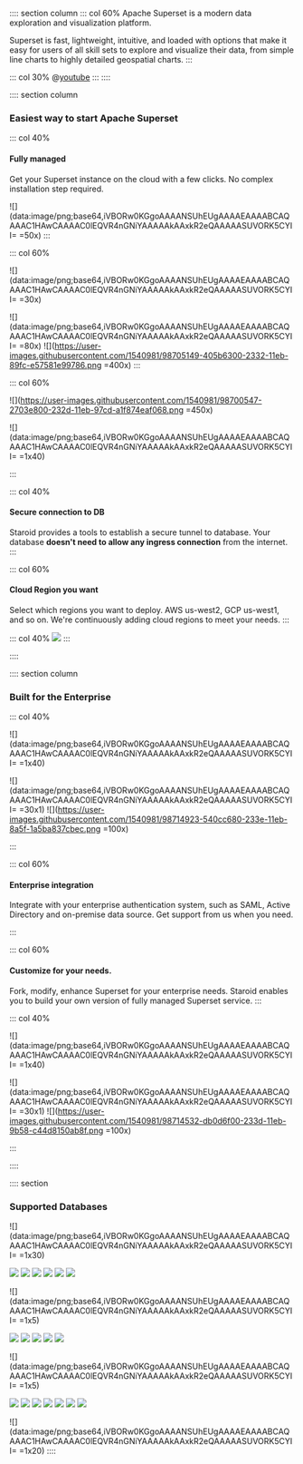 :::: section column
::: col 60%
Apache Superset is a modern data exploration and visualization platform.

Superset is fast, lightweight, intuitive, and loaded with options that make it easy for users of all skill sets to explore and visualize their data, from simple line charts to highly detailed geospatial charts.
:::

::: col 30%
@[youtube](https://www.youtube.com/watch?v=vRo036aHaFk&feature=youtu.be)
:::
::::

:::: section column

### Easiest way to start Apache Superset

::: col 40%
#### Fully managed
Get your Superset instance on the cloud with a few clicks. No complex installation step required.

![](data:image/png;base64,iVBORw0KGgoAAAANSUhEUgAAAAEAAAABCAQAAAC1HAwCAAAAC0lEQVR4nGNiYAAAAAkAAxkR2eQAAAAASUVORK5CYII= =50x)
:::

::: col 60%

![](data:image/png;base64,iVBORw0KGgoAAAANSUhEUgAAAAEAAAABCAQAAAC1HAwCAAAAC0lEQVR4nGNiYAAAAAkAAxkR2eQAAAAASUVORK5CYII= =30x)

![](data:image/png;base64,iVBORw0KGgoAAAANSUhEUgAAAAEAAAABCAQAAAC1HAwCAAAAC0lEQVR4nGNiYAAAAAkAAxkR2eQAAAAASUVORK5CYII= =80x) ![](https://user-images.githubusercontent.com/1540981/98705149-405b6300-2332-11eb-89fc-e57581e99786.png =400x)
:::

::: col 60%

![](https://user-images.githubusercontent.com/1540981/98700547-2703e800-232d-11eb-97cd-a1f874eaf068.png =450x)

![](data:image/png;base64,iVBORw0KGgoAAAANSUhEUgAAAAEAAAABCAQAAAC1HAwCAAAAC0lEQVR4nGNiYAAAAAkAAxkR2eQAAAAASUVORK5CYII= =1x40) 

:::

::: col 40%
#### Secure connection to DB
Staroid provides a tools to establish a secure tunnel to database. Your database **doesn't need to allow any ingress connection** from the internet.
:::



::: col 60%
#### Cloud Region you want
Select which regions you want to deploy. AWS us-west2, GCP us-west1, and so on. We're continuously adding cloud regions to meet your needs.
:::

::: col 40%
![](https://user-images.githubusercontent.com/1540981/98713003-e2cc1400-233b-11eb-8d11-9d27e0921a8a.png)
:::

::::

:::: section column

### Built for the Enterprise

::: col 40%

![](data:image/png;base64,iVBORw0KGgoAAAANSUhEUgAAAAEAAAABCAQAAAC1HAwCAAAAC0lEQVR4nGNiYAAAAAkAAxkR2eQAAAAASUVORK5CYII= =1x40)

![](data:image/png;base64,iVBORw0KGgoAAAANSUhEUgAAAAEAAAABCAQAAAC1HAwCAAAAC0lEQVR4nGNiYAAAAAkAAxkR2eQAAAAASUVORK5CYII= =30x1) ![](https://user-images.githubusercontent.com/1540981/98714923-540cc680-233e-11eb-8a5f-1a5ba837cbec.png =100x)

:::

::: col 60%
#### Enterprise integration

Integrate with your enterprise authentication system, such as SAML, Active Directory and on-premise data source. Get support from us when you need.

:::

::: col 60%
#### Customize for your needs.
Fork, modify, enhance Superset for your enterprise needs. Staroid enables you to build your own version of fully managed Superset service.
:::

::: col 40%

![](data:image/png;base64,iVBORw0KGgoAAAANSUhEUgAAAAEAAAABCAQAAAC1HAwCAAAAC0lEQVR4nGNiYAAAAAkAAxkR2eQAAAAASUVORK5CYII= =1x40)

![](data:image/png;base64,iVBORw0KGgoAAAANSUhEUgAAAAEAAAABCAQAAAC1HAwCAAAAC0lEQVR4nGNiYAAAAAkAAxkR2eQAAAAASUVORK5CYII= =30x1) ![](https://user-images.githubusercontent.com/1540981/98714532-db0d6f00-233d-11eb-9b58-c44d8150ab8f.png =100x)

:::

::::

:::: section

### Supported Databases

![](data:image/png;base64,iVBORw0KGgoAAAANSUhEUgAAAAEAAAABCAQAAAC1HAwCAAAAC0lEQVR4nGNiYAAAAAkAAxkR2eQAAAAASUVORK5CYII= =1x30)

![](https://superset.apache.org/static/e0309ee176ae81f6812f1b283d1cd653/ff907/snowflake.png) ![](https://superset.apache.org/static/9f7207c2a0aea97161a37144e5d1a0b5/ff907/aws-redshift.png) ![](https://superset.apache.org/static/a9cce401030d510964e26793d1a8aa72/ff907/googleBQ.png) ![](https://superset.apache.org/static/51e39861fff3c0a6912a2767fbbd6f0c/ff907/postsql.png) ![](https://superset.apache.org/static/a452fdc188402e26103ddaacea7ba6d4/ff907/presto-og.png) ![](https://superset.apache.org/static/fe9b7aa1c32ec638cbca28f6c2596772/ff907/oraclelogo.png)

![](data:image/png;base64,iVBORw0KGgoAAAANSUhEUgAAAAEAAAABCAQAAAC1HAwCAAAAC0lEQVR4nGNiYAAAAAkAAxkR2eQAAAAASUVORK5CYII= =1x5)

![](https://superset.apache.org/static/52a345011d376ae40053ad9b45dc93bc/ff907/mysql.png) ![](https://superset.apache.org/static/6ca7df86680ab3e8f1db28b57815f3a3/ff907/msql.png) ![](https://superset.apache.org/static/e7c00dc7d0b2be22a194bead9792d018/ff907/druid.png) ![](https://superset.apache.org/static/3f449a2eae6bbd48f402fe4466b48c97/ff907/clickhouse.png) ![](https://superset.apache.org/static/f6b41ce6488e519b416af8a6d9ec31fe/ff907/dremio.png)

![](data:image/png;base64,iVBORw0KGgoAAAANSUhEUgAAAAEAAAABCAQAAAC1HAwCAAAAC0lEQVR4nGNiYAAAAAkAAxkR2eQAAAAASUVORK5CYII= =1x5)

![](https://superset.apache.org/static/dd1a4bc71bbf84388efa9946b1ec88ae/ff907/greenplum.png) ![](https://superset.apache.org/static/484548d519d90785fddc0137cb47a2bb/ff907/ibmdb2.png) ![](https://superset.apache.org/static/d3f77dbcaafd23cfee151bd425693f5c/ff907/monet.png) ![](https://superset.apache.org/static/21d86c6af2f3a3ff2935c4d2e19faae6/ff907/apache-kylin.png) ![](https://superset.apache.org/static/27495625e11325ae09999c6c2ad66881/ff907/sqllite.png) ![](https://superset.apache.org/static/f604cbbfca88ed58fd1b53c2c347f320/ff907/firebird.png) ![](https://superset.apache.org/static/4016a233108f4ec7b45504ec06bd587f/ff907/exasol.png)

![](data:image/png;base64,iVBORw0KGgoAAAANSUhEUgAAAAEAAAABCAQAAAC1HAwCAAAAC0lEQVR4nGNiYAAAAAkAAxkR2eQAAAAASUVORK5CYII= =1x20)
::::
